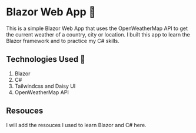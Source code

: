 # Blazor Web App 🚀

This is a simple Blazor Web App that uses the OpenWeatherMap API to get the current weather of a country, city or location. I built this app to learn the Blazor framework and to practice my C# skills.

## Technologies Used 🔧

1. Blazor
2. C#
3. Tailwindcss and Daisy UI
4. OpenWeatherMap API

## Resouces

I will add the resouces I used to learn Blazor and C# here.
